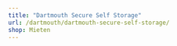 ```yaml
---
title: "Dartmouth Secure Self Storage"
url: /dartmouth/dartmouth-secure-self-storage/
shop: Mieten
---
```

